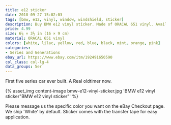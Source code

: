 ```yaml
---
title: e12 sticker
date: 2018-09-27 15:02:03
tags: [bmw, e12, vinyl, window, windshield, sticker]
description: Buy BMW e12 vinyl sticker. Made of ORACAL 651 vinyl. Available in different colors.
price: 4.99
size: 6¼ × 3½ in (16 × 9 cm)
material: ORACAL 651 vinyl
colors: [white, lilac, yellow, red, blue, black, mint, orange, pink]
categories:
- Series and Generations
ebay_url: https://www.ebay.com/itm/192491650590
col_class: col-lg-4
data_groups: 5er
---
```


First five series car ever built. A Real oldtimer now.

<!-- more -->
{% asset_img content-image bmw-e12-vinyl-sticker.jpg 'BMW e12 vinyl sticker"BMW e12 vinyl sticker"' %}

Please message us the specific color you want on the eBay Checkout page. We ship 'White' by default. Sticker comes with the transfer tape for easy application.
